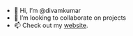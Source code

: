 - 👋 Hi, I’m @divamkumar
- 💞️ I’m looking to collaborate on projects
- 📫 Check out my <a href="https://divamkumar.github.io/css-personal-site/">website</a>.

<!---
divamkumar/divamkumar is a ✨ special ✨ repository because its `README.md` (this file) appears on your GitHub profile.
You can click the Preview link to take a look at your changes.
--->
